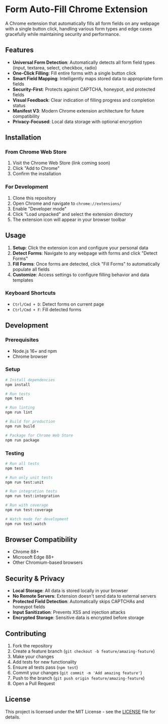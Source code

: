 # Form Auto-Fill Chrome Extension

A Chrome extension that automatically fills all form fields on any webpage with a single button click, handling various form types and edge cases gracefully while maintaining security and performance.

## Features

- **Universal Form Detection**: Automatically detects all form field types (input, textarea, select, checkbox, radio)
- **One-Click Filling**: Fill entire forms with a single button click
- **Smart Field Mapping**: Intelligently maps stored data to appropriate form fields
- **Security-First**: Protects against CAPTCHA, honeypot, and protected fields
- **Visual Feedback**: Clear indication of filling progress and completion status
- **Manifest V3**: Modern Chrome extension architecture for future compatibility
- **Privacy-Focused**: Local data storage with optional encryption

## Installation

### From Chrome Web Store
1. Visit the Chrome Web Store (link coming soon)
2. Click "Add to Chrome"
3. Confirm the installation

### For Development
1. Clone this repository
2. Open Chrome and navigate to `chrome://extensions/`
3. Enable "Developer mode"
4. Click "Load unpacked" and select the extension directory
5. The extension icon will appear in your browser toolbar

## Usage

1. **Setup**: Click the extension icon and configure your personal data
2. **Detect Forms**: Navigate to any webpage with forms and click "Detect Forms"
3. **Fill Forms**: Once forms are detected, click "Fill Forms" to automatically populate all fields
4. **Customize**: Access settings to configure filling behavior and data templates

### Keyboard Shortcuts
- `Ctrl/Cmd + D`: Detect forms on current page
- `Ctrl/Cmd + F`: Fill detected forms

## Development

### Prerequisites
- Node.js 16+ and npm
- Chrome browser

### Setup
```bash
# Install dependencies
npm install

# Run tests
npm test

# Run linting
npm run lint

# Build for production
npm run build

# Package for Chrome Web Store
npm run package
```

### Testing
```bash
# Run all tests
npm test

# Run only unit tests
npm run test:unit

# Run integration tests
npm run test:integration

# Run with coverage
npm run test:coverage

# Watch mode for development
npm run test:watch
```

## Browser Compatibility

- Chrome 88+
- Microsoft Edge 88+
- Other Chromium-based browsers

## Security & Privacy

- **Local Storage**: All data is stored locally in your browser
- **No Remote Servers**: Extension doesn't send data to external servers
- **Protected Field Detection**: Automatically skips CAPTCHAs and honeypot fields
- **Input Sanitization**: Prevents XSS and injection attacks
- **Encrypted Storage**: Sensitive data is encrypted before storage

## Contributing

1. Fork the repository
2. Create a feature branch (`git checkout -b feature/amazing-feature`)
3. Make your changes
4. Add tests for new functionality
5. Ensure all tests pass (`npm test`)
6. Commit your changes (`git commit -m 'Add amazing feature'`)
7. Push to the branch (`git push origin feature/amazing-feature`)
8. Open a Pull Request

## License

This project is licensed under the MIT License - see the [LICENSE](LICENSE) file for details.